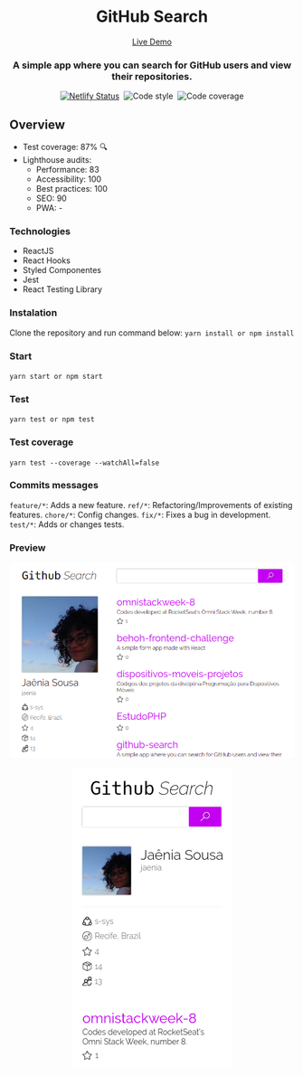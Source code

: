 <h1 align="center">
  GitHub Search
</h1>

<div align="center">

  [Live Demo](https://kind-edison-a8c216.netlify.app/)
</div>

<h3 align="center">
  A simple app where you can search for GitHub users and view their repositories.
</h3>

<div align="center">

  [![Netlify Status](https://api.netlify.com/api/v1/badges/486a1f50-d3a5-4552-97cd-d4851139570c/deploy-status)](https://app.netlify.com/sites/kind-edison-a8c216/deploys)&nbsp;
  ![Code style](https://img.shields.io/badge/codestyle-airbnb-green)&nbsp;
  ![Code coverage](https://img.shields.io/badge/coverage-87%25-blueviolet)

</div>

## Overview

* Test coverage: 87% :mag:
* Lighthouse audits:
  * Performance: 83
  * Accessibility: 100
  * Best practices: 100
  * SEO: 90
  * PWA: -


### Technologies
* ReactJS
* React Hooks
* Styled Componentes
* Jest
* React Testing Library

### Instalation

Clone the repository and run command below:
`yarn install or npm install`

### Start
`yarn start or npm start`

### Test
`yarn test or npm test`

### Test coverage
`yarn test --coverage --watchAll=false`

### Commits messages

`feature/*`: Adds a new feature.
`ref/*`: Refactoring/Improvements of existing features.
`chore/*`: Config changes.
`fix/*`: Fixes a bug in development.
`test/*`: Adds or changes tests.

### Preview

![appScreenshot.png](./appScreenshot.png)
<div align="center">
  <img src="./appMobileScreenshot.png">
</div>
